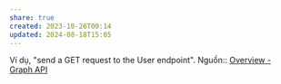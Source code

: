 ```yaml
---
share: true
created: 2023-10-26T00:14
updated: 2024-08-18T15:05
---
```

Ví dụ, "send a GET request to the User endpoint".
Nguồn:: [Overview - Graph API](https://developers.facebook.com/docs/graph-api/overview) 
